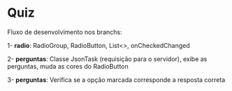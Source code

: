 # Quiz

Fluxo de desenvolvimento nos branchs:

1- **radio**: RadioGroup, RadioButton, List<>, onCheckedChanged

2- **perguntas**: Classe JsonTask (requisição para o servidor), exibe as perguntas, muda as cores do RadioButton

3- **perguntas**: Verifica se a opção marcada corresponde a resposta correta
